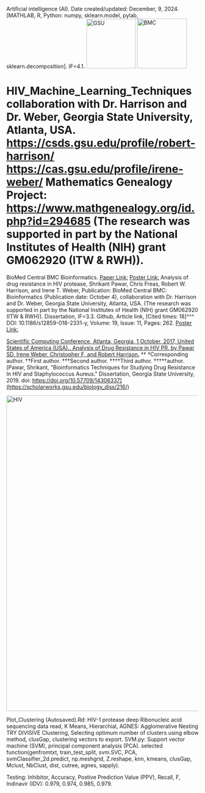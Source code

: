 Artificial intelligence (AI). Date created/updated: December, 9, 2024.
[MATHLAB, R, Python: numpy, sklearn.model, pylab, sklearn.decomposition]. IF=4.1.
<img width="129" alt="GSU" src="https://github.com/spawar2/HIV_Machine_Learning_Techniques/assets/25118302/7b7ef408-a134-44d7-ba36-bfdac1c98baf">
<img width="130" alt="BMC" src="https://github.com/spawar2/HIV_Machine_Learning_Techniques/assets/25118302/9e4380d9-3988-4f3e-a115-005f8ca50914">

# HIV_Machine_Learning_Techniques collaboration with Dr. Harrison and Dr. Weber, Georgia State University, Atlanta, USA. https://csds.gsu.edu/profile/robert-harrison/ https://cas.gsu.edu/profile/irene-weber/ Mathematics Genealogy Project: https://www.mathgenealogy.org/id.php?id=294685 (The research was supported in part by the National Institutes of Health (NIH) grant GM062920 (ITW & RWH)).
BioMed Central BMC Bioinformatics. [Paper Link:](https://www.ncbi.nlm.nih.gov/pubmed/30343664)
[Poster Link:](https://www.claflin-computation.com/lab-journey?pgid=ktmii98q-daa60d9f-46a5-42e0-8d93-c31af6bd37f5)
Analysis of drug resistance in HIV protease, Shrikant Pawar, Chris Freas, Robert W. Harrison, and Irene T. Weber, Publication: BioMed Central BMC: Bioinformatics (Publication date: October 4), collaboration with Dr. Harrison and Dr. Weber, Georgia State University, Atlanta, USA. (The research was supported in part by the National Institutes of Health (NIH) grant GM062920 (ITW & RWH)). Dissertation, IF=3.3. Github, Article link, [Cited times: 18]^^^ DOI: 10.1186/s12859-018-2331-y, Volume: 19, Issue: 11, Pages: 262.
[Poster Link:](https://www.claflin-computation.com/lab-journey?pgid=ktmii98q-4d6981f1-b60c-4a57-aabd-4081ef87dd8d)

[Scientific Computing Conference, Atlanta, Georgia, 1 October, 2017, United States of America (USA).. Analysis of Drug Resistance in HIV PR, by Pawar SD, Irene Weber, Christopher F, and Robert Harrison.](https://technology.gsu.edu/scientific-computing-day/conference-archive/#2017)
††
†Corresponding author. ††First author. †††Second author. ††††Third author. †††††author.
[Pawar, Shrikant, "Bioinformatics Techniques for Studying Drug Resistance In HIV and Staphylococcus Aureus." Dissertation, Georgia State University, 2019.
doi: https://doi.org/10.57709/14306337](https://scholarworks.gsu.edu/biology_diss/216/)

<img width="824" alt="HIV" src="https://github.com/spawar2/HIV_Machine_Learning_Techniques/assets/25118302/212d6e3f-b050-462b-b3d0-469f382ecb41">

Plot_Clustering (Autosaved).Rd: HIV-1 protease deep Ribonucleic acid sequencing data read, K Means, Hierarchial, AGNES: Agglomerative Nesting TRY DIVISIVE Clustering, Selecting optimum number of clusters using elbow method, clusGap, clustering vectors to export.
SVM.py: Support vector machine (SVM), principal component analysis (PCA).
selected function(genfromtxt, train_test_split, svm.SVC, PCA, svmClassifier_2d.predict, np.meshgrid, Z.reshape, knn, kmeans, clusGap, Mclust, NbClust, dist, cutree, agnes, sapply).

Testing: Inhibitor,	Accuracy,	Postive Prediction Value (PPV),	Recall,	F, Indinavir (IDV):	
0.979,	0.974,	0.985,	0.979.
